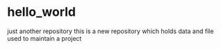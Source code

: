# hello_world
just another repository
this is a new repository
which holds data and file
used to maintain a project
